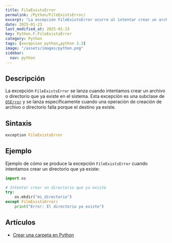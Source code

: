 ```yaml
---
title: FileExistsError
permalink: /Python/FileExistsError/
excerpt: "La excepción FileExistsError ocurre al intentar crear un archivo o directorio existente."
date: 2025-01-23
last_modified_at: 2025-01-23
key: Python.F.FileExistsError
category: Python
tags: [excepcion python,python 3.3]
image: "/assets/images/python.png"
sidebar:
  nav: python
---
```


## Descripción


La excepción `FileExistsError` se lanza cuando intentamos crear un archivo o directorio que ya existe en el sistema. Esta excepción es una subclase de [`OSError`](https://www.w3api.com/Python/OSError/) y se lanza específicamente cuando una operación de creación de archivo o directorio falla porque el destino ya existe.


## Sintaxis


```python
exception FileExistsError
```


## Ejemplo


Ejemplo de cómo se produce la excepción `FileExistsError` cuando intentamos crear un directorio que ya existe:


```python
import os

# Intentar crear un directorio que ya existe
try:
    os.mkdir("mi_directorio")
except FileExistsError:
    print("Error: El directorio ya existe")
```


## Artículos

- [Crear una carpeta en Python](https://lineadecodigo.com/python/crear-una-carpeta-en-python/)

